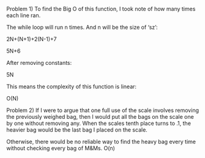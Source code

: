 Problem 1)
To find the Big O of this function, I took note of how many times each line ran.  

The while loop will run n times. And n will be the size of ‘sz’:

2N+(N+1)+2(N-1)+7

5N+6

After removing constants:

5N

This means the complexity of this function is linear:

O(N) 


Problem 2)
If I were to argue that one full use of the scale involves removing the previously weighed bag, then I would put all the bags on the scale one by one without removing any. When the scales tenth place turns to .1, the heavier bag would be the last bag I placed on the scale. 

Otherwise, there would be no reliable way to find the heavy bag every time without checking every bag of M&Ms. O(n) 
